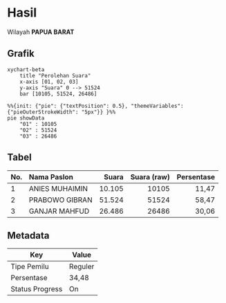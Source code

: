 # Hasil

Wilayah **PAPUA BARAT**

## Grafik

```mermaid
xychart-beta
    title "Perolehan Suara"
    x-axis [01, 02, 03]
    y-axis "Suara" 0 --> 51524
    bar [10105, 51524, 26486]
```

```mermaid
%%{init: {"pie": {"textPosition": 0.5}, "themeVariables": {"pieOuterStrokeWidth": "5px"}} }%%
pie showData
    "01" : 10105
    "02" : 51524
    "03" : 26486
```

## Tabel

| No. | Nama Paslon    | Suara  | Suara (raw) | Persentase |
|:--- |:-------------- | ------:| -----------:| ----------:|
| 1   | ANIES MUHAIMIN | 10.105 | 10105       | 11,47      |
| 2   | PRABOWO GIBRAN | 51.524 | 51524       | 58,47      |
| 3   | GANJAR MAHFUD  | 26.486 | 26486       | 30,06      |


## Metadata

| Key             | Value   |
| --------------- | ------- |
| Tipe Pemilu     | Reguler |
| Persentase      | 34,48   |
| Status Progress | On      |



